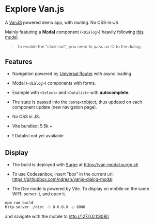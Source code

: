 # Explore Van.js

A [VanJS](https://vanjs.org/) powered demo app, with routing. No CSS-in-JS.

Mainly featuring a **Modal** component (`<Dialog>`) heavily following [this model](https://github.com/FredericHeem/van-kit).

> To enable the "click-out", you need to pass an ID to the dialog.

## Features

- Navigation powered by [Universal Router](https://github.com/kriasoft/universal-router) with async loading.
- Modal (`<dialog>`) components with forms.
- Example with `<Select>` and `<Datalist>` with **autocomplete**.
- The state is passed into the `context`object, thus updated on each component update (new navigation page).
- No CSS in JS.
- Vite bundled: 5.5k +

- :exclamation: Datalist not yet available.

## Display

- The build is deployed with [Surge](https://surge.sh/) at <https://van-modal.surge.sh>

- To use Codesanbox, insert "box" in the current url: <https://githubbox.com/ndrean/vanjs-dialog-modal>

- The Dev mode is powered by Vite. To display on mobile on the same WIFI: server it, and open it.

```bash
npm run build
http-server ./dist -b 0.0.0.0 -p 8080
```

and navigate with the mobile to <http://127.0.0.1:8080>
